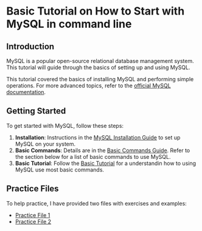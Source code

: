 # Basic Tutorial on How to Start with MySQL in command line

## Introduction
MySQL is a popular open-source relational database management system. This tutorial will guide  through the basics of setting up and using MySQL.

This tutorial covered the basics of installing MySQL and performing simple operations. For more advanced topics, refer to the [official MySQL documentation](https://dev.mysql.com/doc/).

## Getting Started

To get started with MySQL, follow these steps:

1. **Installation**: Instructions in the [MySQL Installation Guide](https://dev.mysql.com/doc/refman/8.0/en/installing.html) to set up MySQL on your system.
2. **Basic Commands**: Details are in the [Basic Commands Guide](./basic_commands.md). Refer to the section below for a list of basic commands to use MySQL.
3. **Basic Tutorial**: Follow the [Basic Tutorial](./basic_tutorial.md) for a understandin how to using MySQL use most basic commands.

## Practice Files

To help practice, I have provided two files with exercises and examples:

- [Practice File 1](./Practice_BASIC.md)
- [Practice File 2](./Practice2_Proteins.md)
